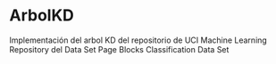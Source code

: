 # ArbolKD
Implementación del arbol KD del repositorio de UCI Machine Learning Repository del Data Set Page Blocks Classification Data Set

